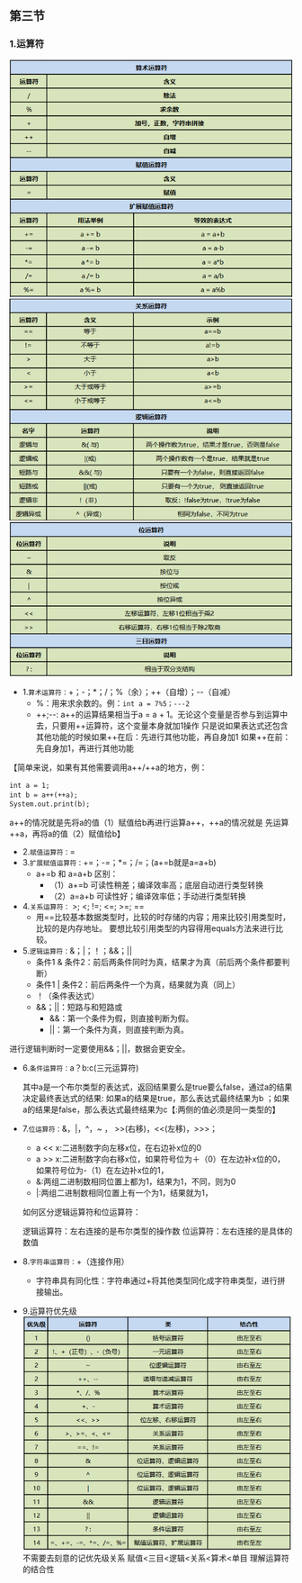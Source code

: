 ## 第三节
### 1.运算符
![运算符总结1](img/img_2.png)
![运算符总结2](img/img_1.png)
![运算符总结3](img/img_3.png)
- 1.`算术运算符：`+；-；*；/；%（余）；++（自增）；--（自减）
    - %：用来求余数的。例：`int a = 7%5；---2`
    - ++;--: a++的运算结果相当于a = a + 1。无论这个变量是否参与到运算中去，只要用++运算符，这个变量本身就加1操作
      只是说如果表达式还包含其他功能的时候如果++在后：先进行其他功能，再自身加1 如果++在前：先自身加1，再进行其他功能

【简单来说，如果有其他需要调用a++/++a的地方，例：
```html
int a = 1; 
int b = a++(++a);
System.out.print(b);
```
a++的情况就是先将a的值（1）赋值给b再进行运算a++，++a的情况就是
先运算++a，再将a的值（2）赋值给b】
- 2.`赋值运算符：`=
- 3.`扩展赋值运算符：`+=；-=；*=；/=；(a+=b就是a=a+b)
    - a+=b 和 a=a+b 区别：
        - （1）a+=b  可读性稍差；编译效率高；底层自动进行类型转换
        - （2）a=a+b 可读性好；编译效率低；手动进行类型转换
- 4.`关系运算符：` >; <; !=; <=; >=; ==
    - 用==比较基本数据类型时，比较的时存储的内容；用来比较引用类型时，比较的是内存地址。
      要想比较引用类型的内容得用equals方法来进行比较。
- 5.`逻辑运算符：`&；|；！；&&；||
    - 条件1 & 条件2：前后两条件同时为真，结果才为真（前后两个条件都要判断）
    - 条件1 | 条件2：前后两条件一个为真，结果就为真（同上）
    - ！（条件表达式）
    - &&；||：短路与和短路或
        - &&：第一个条件为假，则直接判断为假。
        - ||：第一个条件为真，则直接判断为真。

进行逻辑判断时一定要使用&&；||，数据会更安全。
- 6.`条件运算符：`a？b:c(三元运算符)

  其中a是一个布尔类型的表达式，返回结果要么是true要么false，通过a的结果决定最终表达式的结果:
  如果a的结果是true，那么表达式最终结果为b ；如果a的结果是false，那么表达式最终结果为c【:两侧的值必须是同一类型的】
- 7.`位运算符：`&，|，^，~ ， >>(右移)，<<(左移)，>>>；
    - a << x:二进制数字向左移x位，在右边补x位的0
    - a >> x:二进制数字向右移x位，如果符号位为＋（0）在左边补x位的0，如果符号位为-（1）在左边补x位的1，
    - &:两组二进制数相同位置上都为1，结果为1，不同，则为0
    - |:两组二进制数相同位置上有一个为1，结果就为1，

  如何区分逻辑运算符和位运算符：

  逻辑运算符：左右连接的是布尔类型的操作数
  位运算符：左右连接的是具体的数值
- 8.`字符串运算符：`+（连接作用）
    - 字符串具有同化性：字符串通过+将其他类型同化成字符串类型，进行拼接输出。
- 9.运算符优先级
  ![运算符优先级](img/img_4.png)
  不需要去刻意的记优先级关系
  赋值<三目<逻辑<关系<算术<单目
  理解运算符的结合性
